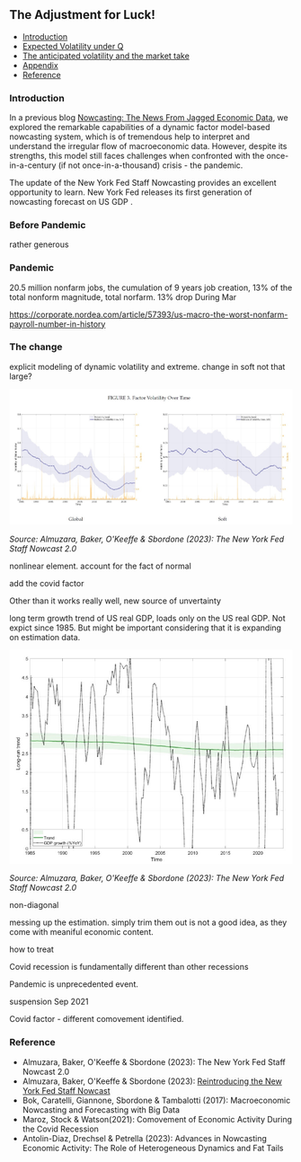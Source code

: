 #

## The Adjustment for Luck!

- [Introduction](#introduction)
- [Expected Volatility under Q](#ma)
- [The anticipated volatility and the market take](#info)
- [Appendix](#appendix)
- [Reference](#ref)

### Introduction <a name="introduction"></a>

In a previous blog [Nowcasting: The News From Jagged Economic Data](https://skybluerw.github.io/2023/05/25/news-from-ragged-data.html), we explored the remarkable capabilities of a dynamic factor model-based nowcasting system, which is of tremendous help to interpret and understand the irregular flow of macroeconomic data. However, despite its strengths, this model still faces challenges when confronted with the once-in-a-century (if not once-in-a-thousand) crisis - the pandemic.

The update of the New York Fed Staff Nowcasting provides an excellent opportunity to learn. New York Fed releases its first generation of nowcasting forecast on US GDP .


### Before Pandemic <a name="introduction"></a>

rather generous

### Pandemic


20.5 million nonfarm jobs,  the cumulation of 9 years job creation, 13% of the total nonform 
magnitude, total norfarm. 13% drop During Mar

https://corporate.nordea.com/article/57393/us-macro-the-worst-nonfarm-payroll-number-in-history

### The change

explicit modeling of dynamic volatility and extreme. change in soft not that large?

![GDP](https://raw.githubusercontent.com/SkyBlueRW/SkyBlueRW.github.io/main/_posts/asset/nowcast_volatility.jpg)

*Source: Almuzara, Baker, O'Keeffe & Sbordone (2023): The New York Fed Staff Nowcast 2.0*

nonlinear element. account for the fact of normal

add the covid factor

Other than it works really well, new source of unvertainty

long term growth trend of US real GDP, loads only on the US real GDP. Not expict since 1985. But might be important considering that it is expanding on estimation data.


![GDP](https://raw.githubusercontent.com/SkyBlueRW/SkyBlueRW.github.io/main/_posts/asset/us_gdp_lt_trend.jpg)

*Source: Almuzara, Baker, O'Keeffe & Sbordone (2023): The New York Fed Staff Nowcast 2.0*

non-diagonal 


messing up the estimation. simply trim them out is not a good idea, as they come with meaniful economic content. 

how to treat

Covid recession is fundamentally different than other recessions

Pandemic is unprecedented event.

suspension Sep 2021

Covid factor - different comovement identified.

### Reference <a name="ref"></a>
- Almuzara, Baker, O'Keeffe & Sbordone (2023): The New York Fed Staff Nowcast 2.0
- Almuzara, Baker, O'Keeffe & Sbordone (2023): [Reintroducing the New York Fed Staff Nowcast](https://libertystreeteconomics.newyorkfed.org/2023/09/reintroducing-the-new-york-fed-staff-nowcast/)
- Bok, Caratelli, Giannone, Sbordone & Tambalotti (2017): Macroeconomic Nowcasting and Forecasting with Big Data
- Maroz, Stock & Watson(2021): Comovement of Economic Activity During the Covid Recession
- Antolin-Diaz, Drechsel & Petrella (2023): Advances in Nowcasting Economic Activity: The Role of Heterogeneous Dynamics and Fat Tails

